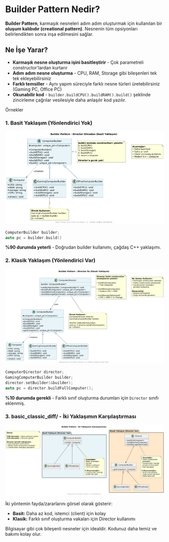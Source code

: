 # Builder Pattern Nedir?

**Builder Pattern**, karmaşık nesneleri adım adım oluşturmak için kullanılan bir **oluşum kalıbıdır (creational pattern)**. Nesnenin tüm opsiyonları belirlendikten sonra inşa edilmesini sağlar.

## Ne İşe Yarar?

- **Karmaşık nesne oluşturma işini basitleştirir** - Çok parametreli constructor'lardan kurtarır
- **Adım adım nesne oluşturma** - CPU, RAM, Storage gibi bileşenleri tek tek ekleyebilirsiniz
- **Farklı temsiller** - Aynı yapım süreciyle farklı nesne türleri üretebilirsiniz (Gaming PC, Office PC)
- **Okunabilir kod** - `builder.buildCPU().buildRAM().build()` şeklinde zincirleme çağrılar vesilesiyle daha anlaşılır kod yazılır.

Örnekler

### 1. Basit Yaklaşım (Yönlendirici Yok)

![Basit Builder Pattern](./basic_computer/diagram.png)

```cpp
ComputerBuilder builder;
auto pc = builder.build()
```
**%90 durumda yeterli** - Doğrudan builder kullanımı, çağdaş C++ yaklaşımı.

### 2. Klasik Yaklaşım (Yönlendirici Var)

![Klasik Builder Pattern](./classic_computer/diagram.png)

```cpp
ComputerDirector director;
GamingComputerBuilder builder;
director.setBuilder(&builder);
auto pc = director.buildFullComputer();
```
**%10 durumda gerekli** - Farklı sınıf oluşturma durumları için `Director` sınıfı eklenmiş.

### 3. **basic_classic_diff/** - İki Yaklaşımın Karşılaştırması

![Builder Pattern Karşılaştırma](./basic_classic_diff/diagram.png)

İki yöntemin fayda/zararlarını görsel olarak gösterir:
- **Basit:** Daha az kod, istemci (client) için kolay
- **Klasik:** Farklı sınıf oluşturma vakaları için Director kullanımı

Bilgisayar gibi çok bileşenli nesneler için idealdir. Kodunuz daha temiz ve bakımı kolay olur.